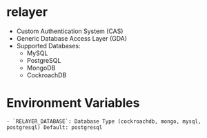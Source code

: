 # relayer

- Custom Authentication System (CAS)
- Generic Database Access Layer (GDA)
- Supported Databases:
  - MySQL
  - PostgreSQL
  - MongoDB
  - CockroachDB

# Environment Variables

    - `RELAYER_DATABASE`: Database Type (cockroachdb, mongo, mysql, postgresql) Default: postgresql
